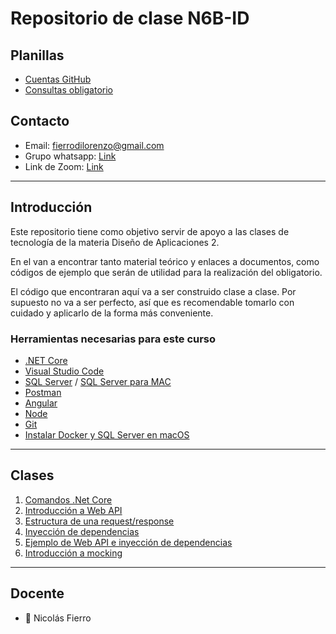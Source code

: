 # Repositorio de clase N6B-ID

## Planillas

- [Cuentas GitHub](https://docs.google.com/spreadsheets/d/1tlvqIJEUhxOXTqyenpmCspYj8gGaGEK2kJDf7lOuZCM/edit?usp=sharing)
- [Consultas obligatorio](https://docs.google.com/spreadsheets/d/1zIbpWitMnuoEaFY0hPFPnt-g7VSdDVA-3eRoS13amo8/edit?usp=sharing)

## Contacto

- Email: [fierrodilorenzo@gmail.com](mailto:fierrodilorenzo@gmail.com)
- Grupo whatsapp: [Link](https://chat.whatsapp.com/GC2qiHTsR4C0Cdalh6CPzt)
- Link de Zoom: [Link](https://ortuy.zoom.us/j/5468966683?pwd=UitQOEtXZ3lxY1JjNE5sSnhXTXZmdz09)

---

## Introducción

Este repositorio tiene como objetivo servir de apoyo a las clases de tecnología de la materia Diseño de Aplicaciones 2.

En el van a encontrar tanto material teórico y enlaces a documentos, como códigos de ejemplo que serán de utilidad para la realización del obligatorio.

El código que encontraran aquí va a ser construido clase a clase. Por supuesto no va a ser perfecto, así que es recomendable tomarlo con cuidado y aplicarlo de la forma más conveniente.

### Herramientas necesarias para este curso

- [.NET Core](https://dotnet.microsoft.com/download)
- [Visual Studio Code](https://code.visualstudio.com/)
- [SQL Server](https://www.microsoft.com/es-es/sql-server/sql-server-downloads) / [SQL Server para MAC](https://docs.microsoft.com/en-us/sql/linux/quickstart-install-connect-docker?view=sql-server-ver15&pivots=cs1-bash)
- [Postman](https://www.postman.com/)
- [Angular](https://angular.io/)
- [Node](https://nodejs.org/es/)
- [Git](https://git-scm.com/)
- [Instalar Docker y SQL Server en macOS](Clases/InstalacionSQLserverMacOS.md)

---

## Clases

1. [Comandos .Net Core](/Clases/ComandosNetCore.md)
2. [Introducción a Web API](/Clases/APIsREST.md)
3. [Estructura de una request/response](Clases/Request-Response-API-example.pdf)
4. [Inyección de dependencias](/Clases/InyeccionDependencias.md)
5. [Ejemplo de Web API e inyección de dependencias](/Ejemplos/WebAPI/Uyflix)
6. [Introducción a mocking](/Clases/Mocking.md)
<!-- ## Deploy

- [WebAPI](https://aulas.ort.edu.uy/mod/resource/view.php?id=186907)
- [Aplicación Angular](https://aulas.ort.edu.uy/mod/resource/view.php?id=190255) -->

---

## Docente

- :space_invader: Nicolás Fierro
